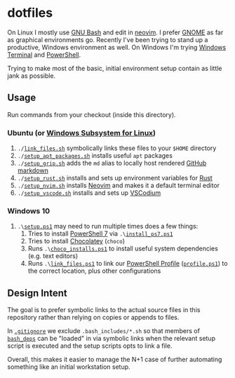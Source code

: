 # dotfiles

On Linux I mostly use [GNU Bash](https://www.gnu.org/software/bash/) and edit in
[neovim](https://neovim.io/). I prefer [GNOME](https://www.gnome.org/) as far
as graphical environments go. Recently I've been trying to
stand up a productive, Windows environment as well. On Windows I'm trying
[Windows Terminal](https://docs.microsoft.com/en-us/windows/terminal/) and
[PowerShell](https://docs.microsoft.com/en-us/powershell/).

Trying to make most of the basic, initial environment setup contain as little
jank as possible.

## Usage

Run commands from your checkout (inside this directory).

### Ubuntu (or [Windows Subsystem for Linux](https://docs.microsoft.com/en-us/windows/wsl/install-win10))

1. `./`[`link_files.sh`](link_files.sh) symbolically links these files to your
`$HOME` directory
1. `./`[`setup_apt_packages.sh`](setup_apt_packages.sh) installs useful `apt`
packages
1. `./`[`setup_grip.sh`](setup_grip.sh) adds the `md` alias to locally host
rendered [GitHub markdown](https://github.github.com/gfm/)
1. `./`[`setup_rust.sh`](setup_rust.sh) installs and sets up environment
variables for [Rust](https://www.rust-lang.org/)
1. `./`[`setup_nvim.sh`](setup_nvim.sh) installs [Neovim](https://neovim.io/)
and makes it a default terminal editor
1. `./`[`setup_vscode.sh`](setup_vscode.sh) installs and sets up
[VSCodium](https://vscodium.com/)

### Windows 10

1. `.\`[`setup.ps1`](setup.ps1) may need to run multiple times does a few things:
    1. Tries to install [PowerShell 7](https://github.com/PowerShell/PowerShell)
    via `.\`[`install_ps7.ps1`](install_ps7.ps1)
    1. Tries to install [Chocolatey](https://chocolatey.org/) (`choco`)
    1. Runs `.\`[`choco_installs.ps1`](choco_installs.ps1) to install useful
    system dependencies (e.g. text editors)
    1. Runs `.\`[`link_files.ps1`](link_files.ps1) to link our
    [PowerShell Profile](https://docs.microsoft.com/en-us/powershell/module/microsoft.powershell.core/about/about_profiles?view=powershell-7)
    ([`profile.ps1`](profile.ps1)) to the correct location, plus other
    configurations

## Design Intent

The goal is to prefer symbolic links to the actual source files in this
repository rather than relying on copies or appends to files.

In [`.gitignore`](.gitignore) we exclude `.bash_includes/*.sh` so that members
of [`bash_deps`](bash_deps) can be "loaded" in via symbolic links when the
relevant setup script is executed and the setup scripts opts to link a file.

Overall, this makes it easier to manage the N+1 case of further automating
something like an initial workstation setup.
